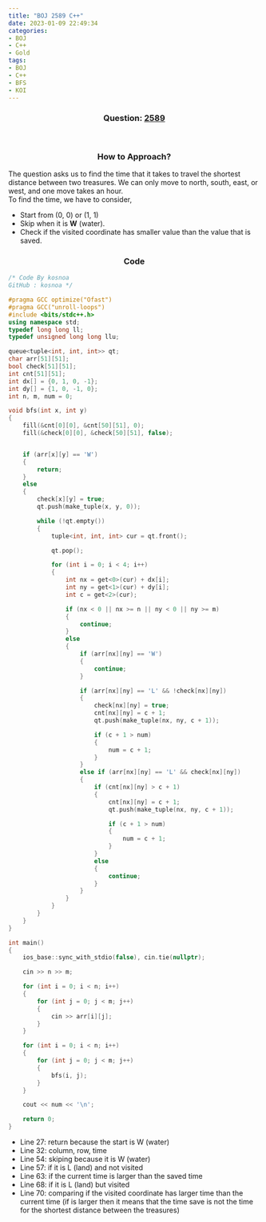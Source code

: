```yaml
---
title: "BOJ 2589 C++"   
date: 2023-01-09 22:49:34
categories:
- BOJ
- C++
- Gold
tags:
- BOJ
- C++
- BFS
- KOI
---
```


### <center>Question: <a href="https://www.acmicpc.net/problem/2589">2589 </a> </center>
<br/>

### <center>How to Approach?</center>
The question asks us to find the time that it takes to travel the shortest distance between two treasures. We can only move to north, south, east, or west, and one move takes an hour. <br/> To find the time, we have to consider, 
* Start from (0, 0) or (1, 1) 
* Skip when it is __W__ (water).
* Check if the visited coordinate has smaller value than the value that is saved.

### <center>Code</center>
``` cpp
/* Code By kosnoa
GitHub : kosnoa */

#pragma GCC optimize("Ofast")
#pragma GCC("unroll-loops")
#include <bits/stdc++.h>
using namespace std;
typedef long long ll;
typedef unsigned long long llu;

queue<tuple<int, int, int>> qt;
char arr[51][51];
bool check[51][51];
int cnt[51][51];
int dx[] = {0, 1, 0, -1};
int dy[] = {1, 0, -1, 0};
int n, m, num = 0;

void bfs(int x, int y)
{
    fill(&cnt[0][0], &cnt[50][51], 0);
    fill(&check[0][0], &check[50][51], false);


    if (arr[x][y] == 'W')
    {
        return;
    }
    else
    {
        check[x][y] = true;
        qt.push(make_tuple(x, y, 0));

        while (!qt.empty())
        {
            tuple<int, int, int> cur = qt.front();

            qt.pop();

            for (int i = 0; i < 4; i++)
            {
                int nx = get<0>(cur) + dx[i];
                int ny = get<1>(cur) + dy[i];
                int c = get<2>(cur);

                if (nx < 0 || nx >= n || ny < 0 || ny >= m)
                {
                    continue;
                }
                else
                {
                    if (arr[nx][ny] == 'W')
                    {
                        continue;
                    }

                    if (arr[nx][ny] == 'L' && !check[nx][ny]) 
                    {
                        check[nx][ny] = true;
                        cnt[nx][ny] = c + 1;
                        qt.push(make_tuple(nx, ny, c + 1));

                        if (c + 1 > num) 
                        {
                            num = c + 1;
                        }
                    }
                    else if (arr[nx][ny] == 'L' && check[nx][ny])
                    {
                        if (cnt[nx][ny] > c + 1)                      
                        {
                            cnt[nx][ny] = c + 1;
                            qt.push(make_tuple(nx, ny, c + 1));

                            if (c + 1 > num)
                            {
                                num = c + 1;
                            }
                        }
                        else
                        {
                            continue;
                        }
                    }
                }
            }
        }
    }
}

int main()
{
    ios_base::sync_with_stdio(false), cin.tie(nullptr);

    cin >> n >> m;

    for (int i = 0; i < n; i++)
    {
        for (int j = 0; j < m; j++)
        {
            cin >> arr[i][j];
        }
    }

    for (int i = 0; i < n; i++)
    {
        for (int j = 0; j < m; j++)
        {
            bfs(i, j);
        }
    }

    cout << num << '\n';

    return 0;
}
```
* Line 27: return because the start is W (water)
* Line 32: column, row, time 
* Line 54: skiping because it is W (water)
* Line 57: if it is L (land) and not visited
* Line 63: if the current time is larger than the saved time
* Line 68: if it is L (land) but visited
* Line 70: comparing if the visited coordinate has larger time than the current time (if is larger then it means that the time save is not the time for the shortest distance between the treasures)